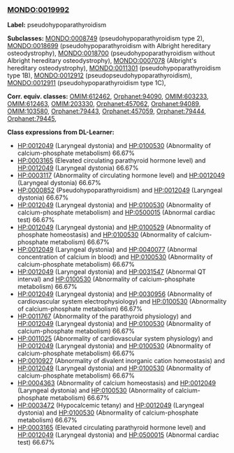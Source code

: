 
### [MONDO:0019992](http://purl.obolibrary.org/obo/MONDO_0019992)
**Label:** pseudohypoparathyroidism

**Subclasses:** [MONDO:0008749](http://purl.obolibrary.org/obo/MONDO_0008749) (pseudohypoparathyroidism type 2), [MONDO:0018699](http://purl.obolibrary.org/obo/MONDO_0018699) (pseudohypoparathyroidism with Albright hereditary osteodystrophy), [MONDO:0018700](http://purl.obolibrary.org/obo/MONDO_0018700) (pseudohypoparathyroidism without Albright hereditary osteodystrophy), [MONDO:0007078](http://purl.obolibrary.org/obo/MONDO_0007078) (Albright's hereditary osteodystrophy), [MONDO:0011301](http://purl.obolibrary.org/obo/MONDO_0011301) (pseudohypoparathyroidism type 1B), [MONDO:0012912](http://purl.obolibrary.org/obo/MONDO_0012912) (pseudopseudohypoparathyroidism), [MONDO:0012911](http://purl.obolibrary.org/obo/MONDO_0012911) (pseudohypoparathyroidism type 1C), 

**Corr. equiv. classes:** [OMIM:612462](http://purl.obolibrary.org/obo/OMIM_612462), [Orphanet:94090](http://www.orpha.net/ORDO/Orphanet_94090), [OMIM:603233](http://purl.obolibrary.org/obo/OMIM_603233), [OMIM:612463](http://purl.obolibrary.org/obo/OMIM_612463), [OMIM:203330](http://purl.obolibrary.org/obo/OMIM_203330), [Orphanet:457062](http://www.orpha.net/ORDO/Orphanet_457062), [Orphanet:94089](http://www.orpha.net/ORDO/Orphanet_94089), [OMIM:103580](http://purl.obolibrary.org/obo/OMIM_103580), [Orphanet:79443](http://www.orpha.net/ORDO/Orphanet_79443), [Orphanet:457059](http://www.orpha.net/ORDO/Orphanet_457059), [Orphanet:79444](http://www.orpha.net/ORDO/Orphanet_79444), [Orphanet:79445](http://www.orpha.net/ORDO/Orphanet_79445), 

**Class expressions from DL-Learner:**

- [HP:0012049](http://purl.obolibrary.org/obo/HP_0012049) (Laryngeal dystonia) and [HP:0100530](http://purl.obolibrary.org/obo/HP_0100530) (Abnormality of calcium-phosphate metabolism) 66.67%
- [HP:0003165](http://purl.obolibrary.org/obo/HP_0003165) (Elevated circulating parathyroid hormone level) and [HP:0012049](http://purl.obolibrary.org/obo/HP_0012049) (Laryngeal dystonia) 66.67%
- [HP:0003117](http://purl.obolibrary.org/obo/HP_0003117) (Abnormality of circulating hormone level) and [HP:0012049](http://purl.obolibrary.org/obo/HP_0012049) (Laryngeal dystonia) 66.67%
- [HP:0000852](http://purl.obolibrary.org/obo/HP_0000852) (Pseudohypoparathyroidism) and [HP:0012049](http://purl.obolibrary.org/obo/HP_0012049) (Laryngeal dystonia) 66.67%
- [HP:0012049](http://purl.obolibrary.org/obo/HP_0012049) (Laryngeal dystonia) and [HP:0100530](http://purl.obolibrary.org/obo/HP_0100530) (Abnormality of calcium-phosphate metabolism) and [HP:0500015](http://purl.obolibrary.org/obo/HP_0500015) (Abnormal cardiac test) 66.67%
- [HP:0012049](http://purl.obolibrary.org/obo/HP_0012049) (Laryngeal dystonia) and [HP:0100529](http://purl.obolibrary.org/obo/HP_0100529) (Abnormality of phosphate homeostasis) and [HP:0100530](http://purl.obolibrary.org/obo/HP_0100530) (Abnormality of calcium-phosphate metabolism) 66.67%
- [HP:0012049](http://purl.obolibrary.org/obo/HP_0012049) (Laryngeal dystonia) and [HP:0040077](http://purl.obolibrary.org/obo/HP_0040077) (Abnormal concentration of calcium in blood) and [HP:0100530](http://purl.obolibrary.org/obo/HP_0100530) (Abnormality of calcium-phosphate metabolism) 66.67%
- [HP:0012049](http://purl.obolibrary.org/obo/HP_0012049) (Laryngeal dystonia) and [HP:0031547](http://purl.obolibrary.org/obo/HP_0031547) (Abnormal QT interval) and [HP:0100530](http://purl.obolibrary.org/obo/HP_0100530) (Abnormality of calcium-phosphate metabolism) 66.67%
- [HP:0012049](http://purl.obolibrary.org/obo/HP_0012049) (Laryngeal dystonia) and [HP:0030956](http://purl.obolibrary.org/obo/HP_0030956) (Abnormality of cardiovascular system electrophysiology) and [HP:0100530](http://purl.obolibrary.org/obo/HP_0100530) (Abnormality of calcium-phosphate metabolism) 66.67%
- [HP:0011767](http://purl.obolibrary.org/obo/HP_0011767) (Abnormality of the parathyroid physiology) and [HP:0012049](http://purl.obolibrary.org/obo/HP_0012049) (Laryngeal dystonia) and [HP:0100530](http://purl.obolibrary.org/obo/HP_0100530) (Abnormality of calcium-phosphate metabolism) 66.67%
- [HP:0011025](http://purl.obolibrary.org/obo/HP_0011025) (Abnormality of cardiovascular system physiology) and [HP:0012049](http://purl.obolibrary.org/obo/HP_0012049) (Laryngeal dystonia) and [HP:0100530](http://purl.obolibrary.org/obo/HP_0100530) (Abnormality of calcium-phosphate metabolism) 66.67%
- [HP:0010927](http://purl.obolibrary.org/obo/HP_0010927) (Abnormality of divalent inorganic cation homeostasis) and [HP:0012049](http://purl.obolibrary.org/obo/HP_0012049) (Laryngeal dystonia) and [HP:0100530](http://purl.obolibrary.org/obo/HP_0100530) (Abnormality of calcium-phosphate metabolism) 66.67%
- [HP:0004363](http://purl.obolibrary.org/obo/HP_0004363) (Abnormality of calcium homeostasis) and [HP:0012049](http://purl.obolibrary.org/obo/HP_0012049) (Laryngeal dystonia) and [HP:0100530](http://purl.obolibrary.org/obo/HP_0100530) (Abnormality of calcium-phosphate metabolism) 66.67%
- [HP:0003472](http://purl.obolibrary.org/obo/HP_0003472) (Hypocalcemic tetany) and [HP:0012049](http://purl.obolibrary.org/obo/HP_0012049) (Laryngeal dystonia) and [HP:0100530](http://purl.obolibrary.org/obo/HP_0100530) (Abnormality of calcium-phosphate metabolism) 66.67%
- [HP:0003165](http://purl.obolibrary.org/obo/HP_0003165) (Elevated circulating parathyroid hormone level) and [HP:0012049](http://purl.obolibrary.org/obo/HP_0012049) (Laryngeal dystonia) and [HP:0500015](http://purl.obolibrary.org/obo/HP_0500015) (Abnormal cardiac test) 66.67%


